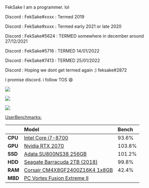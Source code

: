 FekSake
I am a programmer. lol

Discord : FekSake#xxxx : Termed 2019

Discord : FekSake#xxxx : Termed early 2021 or late 2020

Discord : FekSake#5624 : TERMED somewhere in december around 27/12/2021

Discord : FekSake#5716 : TERMED 14/01/2022

Discord : FekSake#7413 : TERMED 25/01/2022

Discord : Hoping we dont get termed again :) feksake#2872

I promise discord. i follow TOS 😄

<a>
    <img src="https://komarev.com/ghpvc/?username=feksake">
</a>

![](https://github-readme-stats.vercel.app/api?username=FekSake&theme=radical)

![](https://github-readme-stats.vercel.app/api/top-langs/?username=FekSake&theme=radical)

[UserBenchmarks:](https://www.userbenchmark.com/UserRun/50283704)  

||Model|Bench
:----|:----|:----|
**CPU**|[Intel Core i7-8700](https://cpu.userbenchmark.com/Intel-Core-i7-8700/Rating/3940)|93.6%
**GPU**|[Nvidia RTX 2070](https://gpu.userbenchmark.com/Nvidia-RTX-2070/Rating/4029)|103.8%
**SSD**|[Adata SU800NS38 256GB](https://ssd.userbenchmark.com/SpeedTest/203588/ADATA-SU800NS38)|101.2%
**HDD**|[Seagate Barracuda 2TB (2018)](https://hdd.userbenchmark.com/SpeedTest/466743/ST2000DM008-2FR102)|99.8%
**RAM**|[Corsair CM4X8GF2400Z16K4 1x8GB](https://ram.userbenchmark.com/SpeedTest/737043/Corsair-CM4X8GF2400Z16K4-1x8GB)|42.4%
**MBD**|[PC Vortex Fusion Extreme II](https://www.userbenchmark.com/System/PC-Vortex-Fusion-Extreme-II/136980)|
